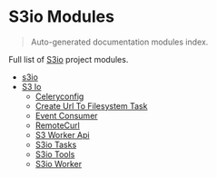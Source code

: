 # S3io Modules

> Auto-generated documentation modules index.

Full list of [S3io](README.md#s3io) project modules.

- [s3io](README.md#s3io)
- [S3 Io](s3_io/index.md#s3-io)
    - [Celeryconfig](s3_io/celeryconfig.md#celeryconfig)
    - [Create Url To Filesystem Task](s3_io/create_url_to_filesystem_task.md#create-url-to-filesystem-task)
    - [Event Consumer](s3_io/event_consumer.md#event-consumer)
    - [RemoteCurl](s3_io/remote_curl.md#remotecurl)
    - [S3 Worker Api](s3_io/s3_worker_api.md#s3-worker-api)
    - [S3io Tasks](s3_io/s3io_tasks.md#s3io-tasks)
    - [S3io Tools](s3_io/s3io_tools.md#s3io-tools)
    - [S3io Worker](s3_io/s3io_worker.md#s3io-worker)
